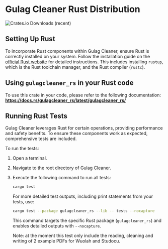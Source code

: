 # Gulag Cleaner Rust Distribution
![Crates.io Downloads (recent)](https://img.shields.io/crates/dr/gulagcleaner_rs)

## Setting Up Rust

To incorporate Rust components within Gulag Cleaner, ensure Rust is correctly installed on your system. Follow the installation guide on the [official Rust website](https://www.rust-lang.org/tools/install) for detailed instructions. This includes installing `rustup`, which is the Rust toolchain manager, and the Rust compiler (`rustc`).

## Using `gulagcleaner_rs` in your Rust code

To use this crate in your code, please refer to the following documentation:
**https://docs.rs/gulagcleaner_rs/latest/gulagcleaner_rs/**

## Running Rust Tests

Gulag Cleaner leverages Rust for certain operations, providing performance and safety benefits. To ensure these components work as expected, comprehensive tests are included.

To run the tests:

1. Open a terminal.
2. Navigate to the root directory of Gulag Cleaner.
3. Execute the following command to run all tests:

   ```bash
   cargo test
   ```

   For more detailed test outputs, including print statements from your tests, use:

   ```bash
   cargo test --package gulagcleaner_rs --lib -- tests --nocapture
   ```

   This command targets the specific Rust package (`gulagcleaner_rs`) and enables detailed outputs with `--nocapture`.

   Note: at the moment this test only include the reading, cleaning and writing of 2 example PDFs for Wuolah and Studocu.
